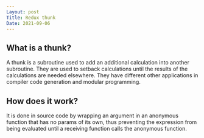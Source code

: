 ```yaml
---
Layout: post
Title: Redux thunk
Date: 2021-09-06
---
```


## What is a thunk?

A thunk is a subroutine used to add an additional calculation into another subroutine. They are used to setback calculations until the results of the calculations are needed elsewhere. They have different other applications in compiler code generation and modular programming.

## How does it work?

It is done in source code by wrapping an argument in an anonymous function that has no params of its own, thus preventing the expression from being evaluated until a receiving function calls the anonymous function.
